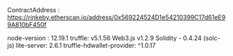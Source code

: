 ContractAddress : https://rinkeby.etherscan.io/address/0x569224524D1e54210399C17d61eE99A810bF450f

node-version : 12.19.1
truffle: v5.1.56
Web3.js v1.2.9
Solidity - 0.4.24 (solc-js)
lite-server: 2.6.1
truffle-hdwallet-provider: ^1.0.17